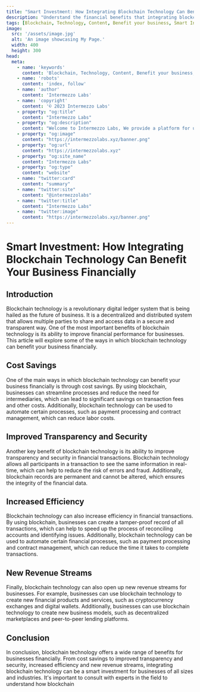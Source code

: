```yaml
---
title: "Smart Investment: How Integrating Blockchain Technology Can Benefit Your Business Financially"
description: "Understand the financial benefits that integrating blockchain technology can have for your business. Learn about potential return on investment and where to invest in blockchain technology."
tags: [Blockchain, Technology, Content, Benefit your business, Smart Investment]
image:
  src: '/assets/image.jpg'
  alt: 'An image showcasing My Page.'
  width: 400
  height: 300
head:
  meta:
    - name: 'keywords'
      content: 'Blockchain, Technology, Content, Benefit your business, Smart Investment'
    - name: 'robots'
      content: 'index, follow'
    - name: 'author'
      content: 'Intermezzo Labs'
    - name: 'copyright'
      content: '© 2023 Intermezzo Labs'
    - property: "og:title"
      content: "Intermezzo Labs"
    - property: "og:description"
      content: "Welcome to Intermezzo Labs, We provide a platform for users to create, manage and trade digital assets. These platforms can be used for a variety of purposes, such as gaming, collectibles, and e-commerce. Intermezzo Labs is for anyone who wants to leverage blockchain technology."
    - property: "og:image"
      content: "https://intermezzolabs.xyz/banner.png"
    - property: "og:url"
      content: "https://intermezzolabs.xyz"
    - property: "og:site_name"
      content: "Intermezzo Labs"
    - property: "og:type"
      content: "website"
    - name: "twitter:card"
      content: "summary"
    - name: "twitter:site"
      content: "@intermezzolabs"
    - name: "twitter:title"
      content: "Intermezzo Labs"
    - name: "twitter:image"
      content: "https://intermezzolabs.xyz/banner.png"
---
```


# Smart Investment: How Integrating Blockchain Technology Can Benefit Your Business Financially

## Introduction

Blockchain technology is a revolutionary digital ledger system that is being hailed as the future of business. It is a decentralized and distributed system that allows multiple parties to share and access data in a secure and transparent way. One of the most important benefits of blockchain technology is its ability to improve financial performance for businesses. This article will explore some of the ways in which blockchain technology can benefit your business financially.

## Cost Savings

One of the main ways in which blockchain technology can benefit your business financially is through cost savings. By using blockchain, businesses can streamline processes and reduce the need for intermediaries, which can lead to significant savings on transaction fees and other costs. Additionally, blockchain technology can be used to automate certain processes, such as payment processing and contract management, which can reduce labor costs.

## Improved Transparency and Security

Another key benefit of blockchain technology is its ability to improve transparency and security in financial transactions. Blockchain technology allows all participants in a transaction to see the same information in real-time, which can help to reduce the risk of errors and fraud. Additionally, blockchain records are permanent and cannot be altered, which ensures the integrity of the financial data.

## Increased Efficiency

Blockchain technology can also increase efficiency in financial transactions. By using blockchain, businesses can create a tamper-proof record of all transactions, which can help to speed up the process of reconciling accounts and identifying issues. Additionally, blockchain technology can be used to automate certain financial processes, such as payment processing and contract management, which can reduce the time it takes to complete transactions.

## New Revenue Streams

Finally, blockchain technology can also open up new revenue streams for businesses. For example, businesses can use blockchain technology to create new financial products and services, such as cryptocurrency exchanges and digital wallets. Additionally, businesses can use blockchain technology to create new business models, such as decentralized marketplaces and peer-to-peer lending platforms.

## Conclusion

In conclusion, blockchain technology offers a wide range of benefits for businesses financially. From cost savings to improved transparency and security, increased efficiency and new revenue streams, integrating blockchain technology can be a smart investment for businesses of all sizes and industries. It's important to consult with experts in the field to understand how blockchain
